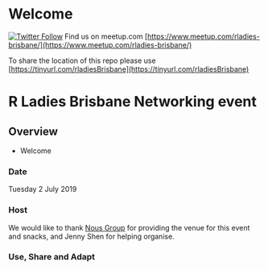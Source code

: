 # Welcome 


[![Twitter Follow](https://img.shields.io/twitter/follow/RLadiesBrisbane.svg?style=social)](https://twitter.com/RLadiesBrisbane)
Find us on meetup.com [https://www.meetup.com/rladies-brisbane/](https://www.meetup.com/rladies-brisbane/)


To share the location of this repo please use [https://tinyurl.com/rladiesBrisbane](https://tinyurl.com/rladiesBrisbane)

# R Ladies Brisbane Networking event

## Overview
* Welcome


### Date
Tuesday 2 July 2019

### Host

We would like to thank [Nous Group](https://www.nousgroup.com) for providing the venue for this event and snacks, and Jenny Shen for helping organise.


### Use, Share and Adapt

